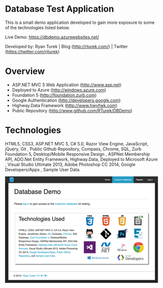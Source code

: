 Database Test Application
=====
This is a small demo application developed to gain more exposure to some of the technologies listed below.

Live Demo: https://dbdemo.azurewebsites.net/

Developed by: Ryan Turek | Blog (http://rturek.com/) | Twitter (https://twitter.com/rjturek)

Overview
=====
* ASP.NET MVC 5 Web Application (http://www.asp.net)
* Deployed to Azure (http://windows.azure.com)
* Foundation 5 (http://foundation.zurb.com)
* Google Authentication (http://developers.google.com)
* Highway.Data Framework (http://www.hwyfwk.com)
* Public Repository (http://www.github.com/RTurek/DBDemo)

Technologies
=====
HTML5, CSS3, ASP.NET MVC 5, C# 5.0, Razor View Engine, JavaScript, jQuery, Git , Public Github Repository, Compass, Chrome, SQL, Zurb Foundation 5, Desktop/Mobile Responsive Design , ASPNet Membership API, ADO.Net Entity Framework, Highway.Data, Deployed to Microsoft Azure , Visual Studio Ultimate 2013, Adobe Photoshop CC 2014, Google Developers/Apps , Sample User Data.

![Dbdemo](https://raw.githubusercontent.com/RTurek/DBDemo/master/DemoScreenshot.png)

